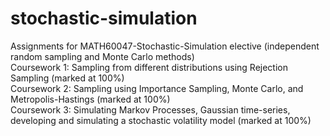 # stochastic-simulation
Assignments for MATH60047-Stochastic-Simulation elective (independent random sampling and Monte Carlo methods)\
Coursework 1: Sampling from different distributions using Rejection Sampling (marked at 100%)\
Coursework 2: Sampling using Importance Sampling, Monte Carlo, and Metropolis-Hastings (marked at 100%)\
Coursework 3: Simulating Markov Processes, Gaussian time-series, developing and simulating a stochastic volatility model (marked at 100%)
